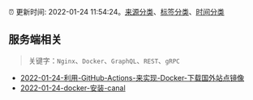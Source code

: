 :alarm_clock: 更新时间: 2022-01-24 11:54:24。[来源分类](../README.md)、[标签分类](../TAGS.md)、[时间分类](../TIMELINE.md)

## 服务端相关


> 关键字：`Nginx`、`Docker`、`GraphQL`、`REST`、`gRPC`



- [2022-01-24-利用-GitHub-Actions-来实现-Docker-下载国外站点镜像](https://www.v2ex.com/t/830312) 
- [2022-01-24-docker-安装-canal](https://www.v2ex.com/t/830305) 